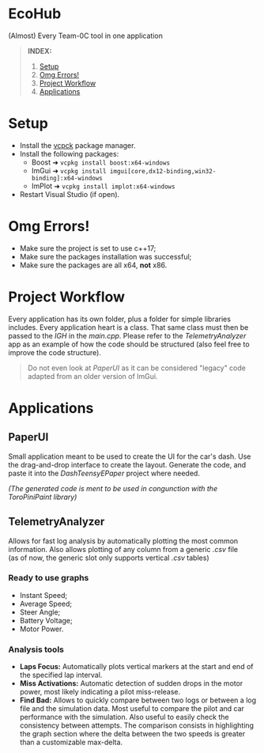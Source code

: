 # EcoHub
(Almost) Every Team-0C tool in one application
> **INDEX:**
> 1. [Setup](https://github.com/TeamZeroC/EcoHub#setup)
> 2. [Omg Errors!](https://github.com/TeamZeroC/EcoHub#omg-errors)
> 3. [Project Workflow](https://github.com/TeamZeroC/EcoHub#project-workflow)
> 4. [Applications](https://github.com/TeamZeroC/EcoHub#applications)

# Setup
- Install the [vcpck](https://vcpkg.io/en/) package manager.
- Install the following packages:
  - Boost ➜ ```vcpkg install boost:x64-windows```
  - ImGui ➜ ```vcpkg install imgui[core,dx12-binding,win32-binding]:x64-windows```
  - ImPlot ➜ ```vcpkg install implot:x64-windows```
- Restart Visual Studio (if open).

# Omg Errors!
- Make sure the project is set to use c++17;
- Make sure the packages installation was successful;
- Make sure the packages are all x64, **not** x86.

# Project Workflow
Every application has its own folder, plus a folder for simple libraries includes.
Every application heart is a class. That same class must then be passed to the *IGH* in the *main.cpp*.
Please refer to the *TelemetryAnalyzer* app as an example of how the code should be structured (also feel free to improve the code structure).
> Do not even look at *PaperUI* as it can be considered "legacy" code adapted from an older version of ImGui.

# Applications
## PaperUI
Small application meant to be used to create the UI for the car's dash.
Use the drag-and-drop interface to create the layout. Generate the code, and paste it into the *DashTeensyEPaper* project where needed.

*(The generated code is ment to be used in congunction with the ToroPiniPaint library)*
## TelemetryAnalyzer
Allows for fast log analysis by automatically plotting the most common information. Also allows plotting of any column from a generic *.csv* file <br /> (as of now, the generic slot only supports vertical *.csv* tables)
### Ready to use graphs
- Instant Speed;
- Average Speed;
- Steer Angle;
- Battery Voltage;
- Motor Power.
### Analysis tools
- **Laps Focus:** Automatically plots vertical markers at the start and end of the specified lap interval.
- **Miss Activations:** Automatic detection of sudden drops in the motor power, most likely indicating a pilot miss-release.
- **Find Bad:** Allows to quickly compare between two logs or between a log file and the simulation data. Most useful to compare the pilot and car performance with the simulation. Also useful to easily check the consistency between attempts.
The comparison consists in highlighting the graph section where the delta between the two speeds is greater than a customizable max-delta.
